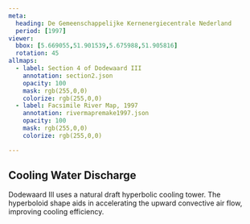 ```yaml
---
meta:
  heading: De Gemeenschappelijke Kernenergiecentrale Nederland
  period: [1997]
viewer:
  bbox: [5.669055,51.901539,5.675988,51.905816]
  rotation: 45
allmaps:
  - label: Section 4 of Dodewaard III
    annotation: section2.json
    opacity: 100
    mask: rgb(255,0,0)
    colorize: rgb(255,0,0)
  - label: Facsimile River Map, 1997
    annotation: rivermapremake1997.json
    opacity: 100
    mask: rgb(255,0,0)
    colorize: rgb(255,0,0)

---
```


## Cooling Water Discharge

Dodewaard III uses a natural draft hyperbolic cooling tower. The hyperboloid shape aids in accelerating the upward convective air flow, improving cooling efficiency.
